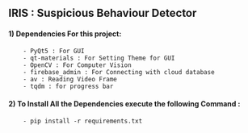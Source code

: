 ## IRIS : Suspicious Behaviour Detector

#### 1) Dependencies For this project:
        - PyQt5 : For GUI
        - qt-materials : For Setting Theme for GUI
        - OpenCV : For Computer Vision
        - firebase_admin : For Connecting with cloud database
        - av : Reading Video Frame 
        - tqdm : for progress bar
        
        

#### 2) To Install All the Dependencies execute the following Command :
        - pip install -r requirements.txt
